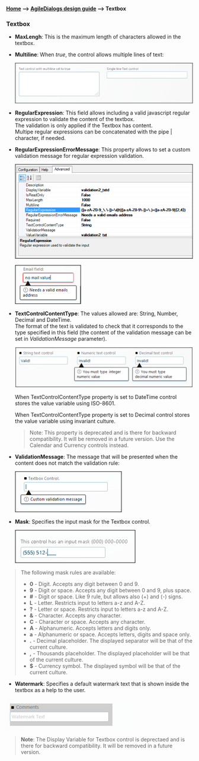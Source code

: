 __[Home](/) --> [AgileDialogs design guide](/guides/AgileDialogs-DesignGuide.md) --> Textbox__

### Textbox

-   **MaxLengh**: This is the maximum length of characters allowed in the textbox.

-   **Multiline**: When *true*, the control allows multiple lines of text:  
    

    ![](../media/AgileDialogsDesignGuide/TextboxControl_01.png)

-   **RegularExpression**: This field allows including a valid javascript regular
    expression to validate the content of the textbox.  
    The validation is only applied if the Textbox has content.  
    Multipe regular expressions can be concatenated with the pipe \| character,
    if needed.

-   **RegularExpressionErrorMessage**: This property allows to set a custom
    validation message for regular expression validation.

    ![](../media/AgileDialogsDesignGuide/TextboxControl_02.png)

    ![](../media/AgileDialogsDesignGuide/TextboxControl_03.png)

-   **TextControlContentType**: The values allowed are: String, Number, Decimal
    and DateTime.  
    The format of the text is validated to check that it corresponds to the type
    specified in this field (the content of the validation message can be set in
    *ValidationMessage* parameter).

    ![](../media/AgileDialogsDesignGuide/TextboxControl_04.png)
      
    When TextControlContentType property is set to DateTime control stores the value variable using ISO-8601.

    When TextControlContentType property is set to Decimal control stores the value variable using invariant culture.

    > Note: This property is deprecated and is there for backward compatibility. It
    will be removed in a future version. Use the Calendar and Currency controls instead.

-   **ValidationMessage**: The message that will be presented when the content
    does not match the validation rule:  
    

    ![](../media/AgileDialogsDesignGuide/TextboxControl_05.png)

-   **Mask**: Specifies the input mask for the Textbox control.  
    

    ![](../media/AgileDialogsDesignGuide/TextboxControl_06.png)

>   The following mask rules are available:
> -   **0** - Digit. Accepts any digit between 0 and 9.
> -   **9** - Digit or space. Accepts any digit between 0 and 9, plus space.
> -   **\#** - Digit or space. Like 9 rule, but allows also (+) and (-) signs.
> -   **L** - Letter. Restricts input to letters a-z and A-Z.
> -   **?** - Letter or space. Restricts input to letters a-z and A-Z.
> -   **&** - Character. Accepts any character.
> -   **C** - Character or space. Accepts any character.
> -   **A** - Alphanumeric. Accepts letters and digits only.
> -   **a** - Alphanumeric or space. Accepts letters, digits and space only.
> -   **.** - Decimal placeholder. The displayed separator will be that of the current culture.
> -   **,** - Thousands placeholder. The displayed placeholder will be that of the current culture.
> -   **\$** - Currency symbol. The displayed symbol will be that of the current culture.

-   **Watermark**: Specifies a default watermark text that is shown inside the textbox as a help to the user.

![](../media/AgileDialogsDesignGuide/TextboxControl_07.png)

> __Note__: The Display Variable for Textbox control is deprectaed and is there for
backward compatibility. It will be removed in a future version.
